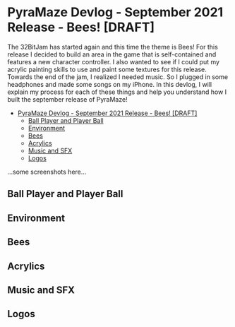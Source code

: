 # PyraMaze Devlog - September 2021 Release - Bees! [DRAFT]

The 32BitJam has started again and this time the theme is Bees! For this release I decided to build an area in the game that is self-contained and features a new character controller. I also wanted to see if I could put my acrylic painting skills to use and paint some textures for this release. Towards the end of the jam, I realized I needed music. So I plugged in some headphones and made some songs on my iPhone. In this devlog, I will explain my process for each of these things and help you understand how I built the september release of PyraMaze!

- [PyraMaze Devlog - September 2021 Release - Bees! [DRAFT]](#pyramaze-devlog---september-2021-release---bees---draft-)
  * [Ball Player and Player Ball](#ball-player-and-player-ball)
  * [Environment](#environment)
  * [Bees](#bees)
  * [Acrylics](#acrylics)
  * [Music and SFX](#music-and-sfx)
  * [Logos](#logos)

...some screenshots here...

## Ball Player and Player Ball

## Environment

## Bees

## Acrylics

## Music and SFX

## Logos

